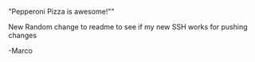 "Pepperoni Pizza is awesome!""

New Random change to readme to see if my new SSH works for pushing changes

-Marco

